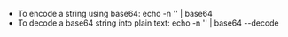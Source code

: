 * To encode a string using base64: echo -n '<your desired string>' | base64
* To decode a base64 string into plain text: echo -n '<encoded string>' | base64 --decode
